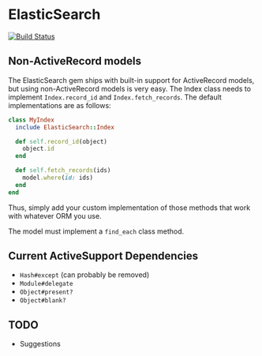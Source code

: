 
# ElasticSearch

[![Build Status](https://secure.travis-ci.org/mrkamel/elastic_search.png?branch=master)](http://travis-ci.org/mrkamel/elastic_search)

## Non-ActiveRecord models

The ElasticSearch gem ships with built-in support for ActiveRecord models, but
using non-ActiveRecord models is very easy. The Index class needs to implement
`Index.record_id` and `Index.fetch_records`. The default implementations are as
follows:

```ruby
class MyIndex
  include ElasticSearch::Index

  def self.record_id(object)
    object.id
  end

  def self.fetch_records(ids)
    model.where(id: ids)
  end
end
```

Thus, simply add your custom implementation of those methods that work with
whatever ORM you use.

The model must implement a `find_each` class method.

## Current ActiveSupport Dependencies

* `Hash#except` (can probably be removed)
* `Module#delegate`
* `Object#present?`
* `Object#blank?`

## TODO

* Suggestions

